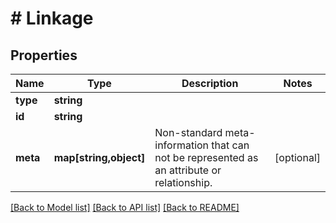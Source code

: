 # # Linkage

## Properties

Name | Type | Description | Notes
------------ | ------------- | ------------- | -------------
**type** | **string** |  |
**id** | **string** |  |
**meta** | **map[string,object]** | Non-standard meta-information that can not be represented as an attribute or relationship. | [optional]

[[Back to Model list]](../../README.md#models) [[Back to API list]](../../README.md#endpoints) [[Back to README]](../../README.md)
